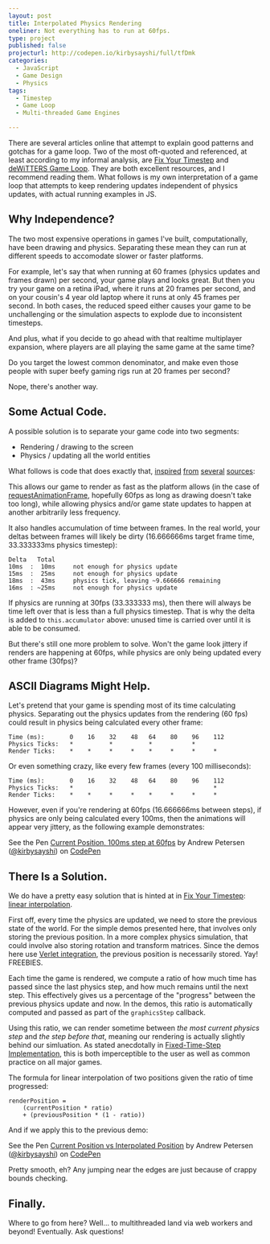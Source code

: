 ```yaml
---
layout: post
title: Interpolated Physics Rendering
oneliner: Not everything has to run at 60fps.
type: project
published: false
projecturl: http://codepen.io/kirbysayshi/full/tfDmk
categories:
  - JavaScript
  - Game Design
  - Physics
tags:
  - Timestep
  - Game Loop
  - Multi-threaded Game Engines

---
```


There are several articles online that attempt to explain good patterns and gotchas for a game loop. Two of the most oft-quoted and referenced, at least according to my informal analysis, are [Fix Your Timestep][] and [deWiTTERS Game Loop][]. They are both excellent resources, and I recommend reading them. What follows is my own interpretation of a game loop that attempts to keep rendering updates independent of physics updates, with actual running examples in JS.

Why Independence?
-----------------

The two most expensive operations in games I've built, computationally, have been drawing and physics. Separating these mean they can run at different speeds to accomodate slower or faster platforms.

For example, let's say that when running at 60 frames (physics updates and frames drawn) per second, your game plays and looks great. But then you try your game on a retina iPad, where it runs at 20 frames per second, and on your cousin's 4 year old laptop where it runs at only 45 frames per second. In both cases, the reduced speed either causes your game to be unchallenging or the simulation aspects to explode due to inconsistent timesteps.

And plus, what if you decide to go ahead with that realtime multiplayer expansion, where players are all playing the same game at the same time?

Do you target the lowest common denominator, and make even those people with super beefy gaming rigs run at 20 frames per second?

Nope, there's another way.

Some Actual Code.
-----------------

A possible solution is to separate your game code into two segments:

- Rendering / drawing to the screen
- Physics / updating all the world entities

What follows is code that does exactly that, [inspired][] [from][] [several][] [sources][]:

<script src="http://gist.github.com/kirbysayshi/6654845.js?file=stepstate.js"></script>

This allows our game to render as fast as the platform allows (in the case of [requestAnimationFrame][], hopefully 60fps as long as drawing doesn't take too long), while allowing physics and/or game state updates to happen at another arbitrarily less frequency.

It also handles accumulation of time between frames. In the real world, your deltas between frames will likely be dirty (16.666666ms target frame time, 33.333333ms physics timestep):

	Delta   Total   
	10ms  :  10ms     not enough for physics update
	15ms  :  25ms     not enough for physics update
	18ms  :  43ms     physics tick, leaving ~9.666666 remaining
	16ms  : ~25ms     not enough for physics update

If physics are running at 30fps (33.333333 ms), then there will always be time left over that is less than a full physics timestep. That is why the delta is added to `this.accumulator` above: unused time is carried over until it is able to be consumed.

But there's still one more problem to solve. Won't the game look jittery if renders are happening at 60fps, while physics are only being updated every other frame (30fps)?

ASCII Diagrams Might Help.
--------------------------

Let's pretend that your game is spending most of its time calculating physics. Separating out the physics updates from the rendering (60 fps) could result in physics being calculated every other frame:

	Time (ms):       0    16    32    48   64    80    96    112
	Physics Ticks:   *          *          *           *
	Render Ticks:    *    *     *     *    *     *     *     *

Or even something crazy, like every few frames (every 100 milliseconds):

	Time (ms):       0    16    32    48   64    80    96    112
	Physics Ticks:   *                                       *
	Render Ticks:    *    *     *     *    *     *     *     *

However, even if you're rendering at 60fps (16.666666ms between steps), if physics are only being calculated every 100ms, then the animations will appear very jittery, as the following example demonstrates:

<p data-height="268" data-theme-id="1340" data-slug-hash="iwxvk" data-user="kirbysayshi" data-default-tab="result" class='codepen'>See the Pen <a href='http://codepen.io/kirbysayshi/pen/iwxvk'>Current Position, 100ms step at 60fps</a> by Andrew Petersen (<a href='http://codepen.io/kirbysayshi'>@kirbysayshi</a>) on <a href='http://codepen.io'>CodePen</a></p>
<script async src="http://codepen.io/assets/embed/ei.js"></script>

There Is a Solution.
--------------------

We do have a pretty easy solution that is hinted at in [Fix Your Timestep][]: [linear interpolation][].

First off, every time the physics are updated, we need to store the previous state of the world. For the simple demos presented here, that involves only storing the previous position. In a more complex physics simulation, that could involve also storing rotation and transform matrices. Since the demos here use [Verlet integration][], the previous position is necessarily stored. Yay! FREEBIES.

Each time the game is rendered, we compute a ratio of how much time has passed since the last physics step, and how much remains until the next step. This effectively gives us a percentage of the "progress" between the previous physics update and now. In the demos, this ratio is automatically computed and passed as part of the `graphicsStep` callback.

Using this ratio, we can render sometime between _the most current physics step_ and _the step before that_, meaning our rendering is actually slightly behind our simluation. As stated anecdotally in [Fixed-Time-Step Implementation][], this is both imperceptible to the user as well as common practice on all major games.

The formula for linear interpolation of two positions given the ratio of time progressed:

	renderPosition =
		(currentPosition * ratio)
		+ (previousPosition * (1 - ratio))

And if we apply this to the previous demo:

<p data-height="416" data-theme-id="1340" data-slug-hash="tfDmk" data-user="kirbysayshi" data-default-tab="result" class='codepen'>See the Pen <a href='http://codepen.io/kirbysayshi/pen/tfDmk'>Current Position vs Interpolated Position</a> by Andrew Petersen (<a href='http://codepen.io/kirbysayshi'>@kirbysayshi</a>) on <a href='http://codepen.io'>CodePen</a></p>
<script async src="http://codepen.io/assets/embed/ei.js"></script>

Pretty smooth, eh? Any jumping near the edges are just because of crappy bounds checking.

Finally.
--------

Where to go from here? Well... to multithreaded land via web workers and beyond! Eventually. Ask questions!


[Fixed-Time-Step Implementation]: http://lspiroengine.com/?p=378

[Fix Your Timestep]: http://gafferongames.com/game-physics/fix-your-timestep/
[deWiTTERS Game Loop]: http://www.koonsolo.com/news/dewitters-gameloop/
[Animate Your Way to Glory]: http://acko.net/blog/animate-your-way-to-glory/
[requestAnimationFrame]: https://developer.mozilla.org/en-US/docs/DOM/window.requestAnimationFrame

[inspired]: http://www.unagames.com/blog/daniele/2010/06/fixed-time-step-implementation-box2d
[from]: http://www.koonsolo.com/news/dewitters-gameloop/
[several]: http://blog.allanbishop.com/box-2d-2-1a-tutorial-part-10-fixed-time-step/
[sources]: http://gafferongames.com/game-physics/fix-your-timestep/

[Linear interpolation]: http://en.wikipedia.org/wiki/Linear_interpolation
[Verlet integration]: http://codeflow.org/entries/2010/nov/29/verlet-collision-with-impulse-preservation/
